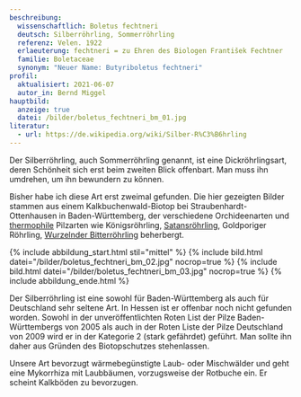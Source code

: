 ```yaml
---
beschreibung:
  wissenschaftlich: Boletus fechtneri
  deutsch: Silberröhrling, Sommerröhrling
  referenz: Velen. 1922
  erlaeuterung: fechtneri = zu Ehren des Biologen František Fechtner
  familie: Boletaceae
  synonym: "Neuer Name: Butyriboletus fechtneri"
profil:
  aktualisiert: 2021-06-07
  autor_in: Bernd Miggel
hauptbild:
  anzeige: true
  datei: /bilder/boletus_fechtneri_bm_01.jpg
literatur:
  - url: https://de.wikipedia.org/wiki/Silber-R%C3%B6hrling
---
```

Der Silberröhrling, auch Sommerröhrling genannt, ist eine Dickröhrlingsart, deren Schönheit sich erst beim zweiten Blick offenbart. Man muss ihn umdrehen, um ihn bewundern zu können.

Bisher habe ich diese Art erst zweimal gefunden. Die hier gezeigten Bilder stammen aus einem Kalkbuchenwald-Biotop bei Straubenhardt-Ottenhausen in Baden-Württemberg, der verschiedene Orchideenarten und [thermophile](thermophil "Glossar") Pilzarten wie Königsröhrling, [Satansröhrling](/pilze/boletus-satanas-satansröhrling), Goldporiger Röhrling, [Wurzelnder Bitterröhrling](/pilze/boletus-radicans-wurzelnder-bitterröhrling) beherbergt.

{% include abbildung_start.html stil="mittel" %}
{% include bild.html datei="/bilder/boletus_fechtneri_bm_02.jpg" nocrop=true %}
{% include bild.html datei="/bilder/boletus_fechtneri_bm_03.jpg" nocrop=true %}
{% include abbildung_ende.html %}

Der Silberröhrling ist eine sowohl für Baden-Württemberg als auch für Deutschland sehr seltene Art. In Hessen ist er offenbar noch nicht gefunden worden. Sowohl in der unveröffentlichten Roten List der Pilze Baden-Württembergs von 2005 als auch in der Roten Liste der Pilze Deutschland von 2009 wird er in der Kategorie 2 (stark gefährdet)  geführt. Man sollte ihn daher aus Gründen des Biotopschutzes stehenlassen.

Unsere Art bevorzugt wärmebegünstigte Laub- oder Mischwälder und geht eine Mykorrhiza mit Laubbäumen, vorzugsweise der Rotbuche ein. Er scheint Kalkböden zu bevorzugen.